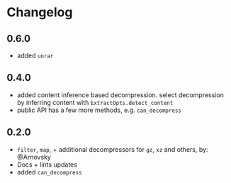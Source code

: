 # Changelog

## 0.6.0 
* added `unrar`
## 0.4.0

* added content inference based decompression. select decompression by inferring content with `ExtractOpts.detect_content`
* public API has a few more methods, e.g. `can_decompress`

## 0.2.0

* `filter`, `map`, + additional decompressors for `gz`, `xz` and others, by: @Arnovsky
* Docs + lints updates
* added `can_decompress`
